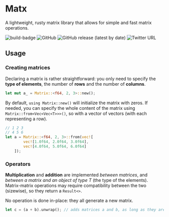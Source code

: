 # Matx

A lightweight, rusty matrix library that allows for simple and fast matrix operations.


![build-badge](https://img.shields.io/github/actions/workflow/status/Jerem-dY/Matx/rust.yml)
![GitHub](https://img.shields.io/github/license/Jerem-dY/Matx)
![GitHub release (latest by date)](https://img.shields.io/github/v/release/Jerem-dY/Matx?logo=github)
![Twitter URL](https://img.shields.io/twitter/url?style=social&url=https%3A%2F%2Ftwitter.com%2FJB09SI)

## Usage

### Creating matrices
Declaring a matrix is rather straightforward: you only need to specify the **type of elements**, the number of **rows** and the number of **columns**.

```rust
let mut a_ = Matrix::<f64, 2, 3>::new();
```
  
By default, `using Matrix::new()` will initialize the matrix with zeros. If needed, you can specify the whole content of the matrix using `Matrix::from<Vec<Vec<T>>>()`, so with a vector of vectors (with each representing a row).
```rust
// 1 2 3
// 4 5 6
let a = Matrix::<f64, 2, 3>::from(vec![
        vec![1.0f64, 2.0f64, 3.0f64],
        vec![4.0f64, 5.0f64, 6.0f64]
    ]);
```

### Operators
**Multiplication** and **addition** are implemented _between matrices_, and _between a matrix and an object of type T_ (the type of the elements).  
Matrix-matrix operations may require compatibility between the two (sizewise), so they return a `Result<>`.

No operation is done in-place: they all generate a new matrix.

```rust
let c = (a + b).unwrap(); // adds matrices a and b, as long as they are the same size
```